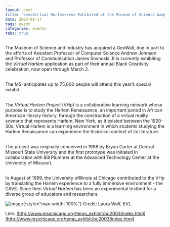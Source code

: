 ```yaml
---
layout: post
title: '<em>Virtual Harlem</em> Exhibited at the Museum of Science &amp; Industry'
date: 2003-01-17
tags: event
categories: events
tabs: true
---
```


The Museum of Science and Industry has acquired a GeoWall, due in part to the efforts of Assistant Professor of Computer Science Andrew Johnson and Professor of Communication James Sosnoski. It is currently exhibiting the <em>Virtual Harlem</em> application as part of their annual Black Creativity celebration, now open through March 2.<br><br>

The MSI anticipates up to 75,000 people will attend this year&rsquo;s special exhibit.<br><br>

The <em>Virtual Harlem Project</em> (VHp) is a collaborative learning network whose purpose is to study the Harlem Renaissance, an important period in African American literary history, through the construction of a virtual reality scenario that represents Harlem, New York, as it existed between the 1920-30s. Virtual Harlem is a learning environment in which students studying the Harlem Renaissance can experience the historical context of its literature.<br><br>

The project was originally conceived in 1998 by Bryan Carter at Central Missouri State University and the first prototype was initiated in collaboration with Bill Plummer at the Advanced Technology Center at the University of Missouri.<br><br>

In August of 1999, the University ofIllinois at Chicago contributed to the VHp by translating the Harlem experience to a fully immersive environment - the CAVE. Since then <em>Virtual Harlem</em> has been an experimental testbed for a diverse group of educators and researchers.

![image](https://www.evl.uic.edu/output/originals/vh_msi.jpg-srcw.jpg){:style="max-width: 100%"}
Credit: Laura Wolf, EVL


Link: [http://www.msichicago.org/temp_exhibit/bc2003/index.html](http://www.msichicago.org/temp_exhibit/bc2003/index.html)

